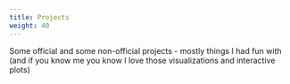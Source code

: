 ```yaml
---
title: Projects
weight: 40
---
```


Some official and some non-official projects - mostly things I had fun with (and if you know me you know I love those visualizations and interactive plots)
